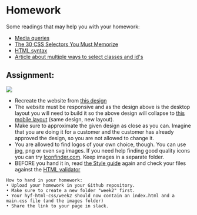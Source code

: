 # Homework

Some readings that may help you with your homework:
 - [Media queries](https://css-tricks.com/css-media-queries/)
 - [The 30 CSS Selectors You Must Memorize](https://code.tutsplus.com/tutorials/the-30-css-selectors-you-must-memorize--net-16048)
 - [HTML syntax](http://www.w3schools.com/html/html5_syntax.asp)
 - [Article about multiple ways to select classes and id's](https://css-tricks.com/multiple-class-id-selectors)


## Assignment:
![](https://media.giphy.com/media/3o6MbdxnLWKRuE1RxS/giphy.gif)
- Recreate the website from [this design](https://imgur.com/a/1gEdR)
- The website must be responsive and as the design above is the desktop layout you will need to build it so the above design will collapse to [this mobile layout](https://imgur.com/a/shzBr) (same design, new layout).
- Make sure to approximate the given design as close as you can. Imagine that you are doing it for a customer and the customer has already approved the design, so you are not allowed to change it.
- You are allowed to find logos of your own choice, though. You can use jpg, png or even svg images. If you need help finding good quality icons you can try [Iconfinder.com](http://iconfinder.com). Keep images in a separate folder.
 - BEFORE you hand it in, read [the Style guide](http://www.w3schools.com/html/html5_syntax.asp) again and check your files against the [HTML validator](https://validator.w3.org/)

```
How to hand in your homework:
• Upload your homework in your Github repository. 
• Make sure to create a new folder "week2" first. 
• Your hyf-html-css/week2 should now contain an index.html and a main.css file (and the images folder)
• Share the link to your page in slack.
```